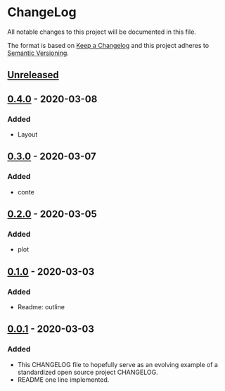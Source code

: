 # ChangeLog
All notable changes to this project will be documented in this file.

The format is based on [Keep a Changelog](http://keepachangelog.com/en/1.0.0/)
and this project adheres to [Semantic Versioning](http://semver.org/spec/v2.0.0.html).

## [Unreleased]

## [0.4.0] - 2020-03-08
### Added
- Layout

## [0.3.0] - 2020-03-07
### Added
- conte

## [0.2.0] - 2020-03-05
### Added
- plot

## [0.1.0] - 2020-03-03
### Added
- Readme: outline

## [0.0.1] - 2020-03-03
### Added
- This CHANGELOG file to hopefully serve as an evolving example of a standardized open source project CHANGELOG.
- README one line implemented.


[Unreleased]: https://github.com/My-Novel-Management/m120-gone-her/compare/v0.4.0...HEAD
[0.4.0]: https://github.com/My-Novel-Management/m120-gone-her/releases/v0.4.0
[0.3.0]: https://github.com/My-Novel-Management/m120-gone-her/releases/v0.3.0
[0.2.0]: https://github.com/My-Novel-Management/m120-gone-her/releases/v0.2.0
[0.1.0]: https://github.com/My-Novel-Management/m120-gone-her/releases/v0.1.0
[0.0.1]: https://github.com/My-Novel-Management/m120-gone-her/releases/v0.0.1
